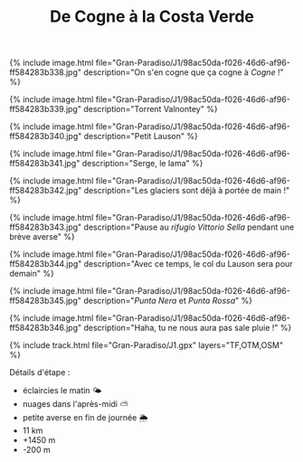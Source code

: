 ﻿---
title: "De Cogne à la Costa Verde"
permalink: /Gran-Paradiso/J1/
sidebar:
  nav: "gran_paradiso"
enable_tracks: true
---

{% include image.html file="Gran-Paradiso/J1/98ac50da-f026-46d6-af96-ff584283b338.jpg" description="On s'en cogne que ça cogne à *Cogne* !" %}

{% include image.html file="Gran-Paradiso/J1/98ac50da-f026-46d6-af96-ff584283b339.jpg" description="Torrent Valnontey" %}

{% include image.html file="Gran-Paradiso/J1/98ac50da-f026-46d6-af96-ff584283b340.jpg" description="Petit Lauson" %}

{% include image.html file="Gran-Paradiso/J1/98ac50da-f026-46d6-af96-ff584283b341.jpg" description="Serge, le lama" %}

{% include image.html file="Gran-Paradiso/J1/98ac50da-f026-46d6-af96-ff584283b342.jpg" description="Les glaciers sont déjà à portée de main !" %}

{% include image.html file="Gran-Paradiso/J1/98ac50da-f026-46d6-af96-ff584283b343.jpg" description="Pause au *rifugio Vittorio Sella* pendant une brève averse" %}

{% include image.html file="Gran-Paradiso/J1/98ac50da-f026-46d6-af96-ff584283b344.jpg" description="Avec ce temps, le col du Lauson sera pour demain" %}

{% include image.html file="Gran-Paradiso/J1/98ac50da-f026-46d6-af96-ff584283b345.jpg" description="*Punta Nera* et *Punta Rossa*" %}

{% include image.html file="Gran-Paradiso/J1/98ac50da-f026-46d6-af96-ff584283b346.jpg" description="Haha, tu ne nous aura pas sale pluie !" %}

{% include track.html file="Gran-Paradiso/J1.gpx" layers="TF,OTM,OSM" %}

Détails d'étape :
* éclaircies le matin :sun_behind_small_cloud:
* nuages dans l'après-midi :partly_sunny:
* petite averse en fin de journée :sun_behind_rain_cloud:
* 11 km
* +1450 m
* -200 m
